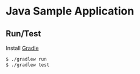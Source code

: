 # Java Sample Application

## Run/Test

Install [Gradle](https://docs.gradle.org/current/userguide/userguide.html)

```bash
$ ./gradlew run
$ ./gradlew test
```